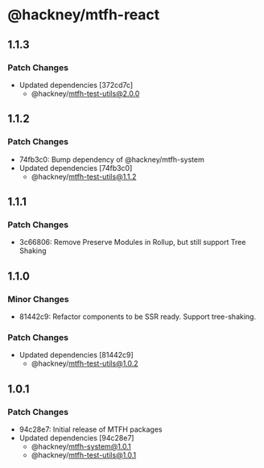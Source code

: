 # @hackney/mtfh-react

## 1.1.3

### Patch Changes

- Updated dependencies [372cd7c]
  - @hackney/mtfh-test-utils@2.0.0

## 1.1.2

### Patch Changes

- 74fb3c0: Bump dependency of @hackney/mtfh-system
- Updated dependencies [74fb3c0]
  - @hackney/mtfh-test-utils@1.1.2

## 1.1.1

### Patch Changes

- 3c66806: Remove Preserve Modules in Rollup, but still support Tree Shaking

## 1.1.0

### Minor Changes

- 81442c9: Refactor components to be SSR ready. Support tree-shaking.

### Patch Changes

- Updated dependencies [81442c9]
  - @hackney/mtfh-test-utils@1.0.2

## 1.0.1

### Patch Changes

- 94c28e7: Initial release of MTFH packages
- Updated dependencies [94c28e7]
  - @hackney/mtfh-system@1.0.1
  - @hackney/mtfh-test-utils@1.0.1
